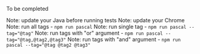 To be completed

Note: update your Java before running tests
Note: update your Chrome
Note: run all tags - `npm run pascal`
Note: run single tag - `npm run pascal --tag="@tag"`
Note: run tags with "or" argument - `npm run pascal --tag="@tag,@tag2,@tag3"`
Note: run tags with "and" argument - `npm run pascal --tag="@tag @tag2 @tag3"`
